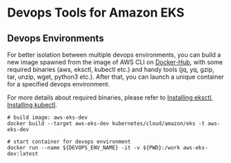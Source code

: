 # Devops Tools for Amazon EKS

## Devops Environments
For better isolation between multiple devops environments, you can build a new image spawned from the image of AWS CLI on [Docker-Hub](https://hub.docker.com/r/amazon/aws-cli),
with some required binaries (aws, eksctl, kubectl etc.) and handy tools (jq, yq, gzip, tar, unzip, wget, python3 etc.).
After that, you can launch a unique container for a specified devops environment.

For more details about required binaries, please refer to [Installing eksctl](https://docs.aws.amazon.com/eks/latest/userguide/eksctl.html),
[Installing kubectl](https://docs.aws.amazon.com/eks/latest/userguide/install-kubectl.html).

```shell
# build image: aws-eks-dev
docker build --target aws-eks-dev kubernetes/cloud/amazon/eks -t aws-eks-dev

# start container for devops environment
docker run --name ${DEVOPS_ENV_NAME} -it -v ${PWD}:/work aws-eks-dev:latest
```
